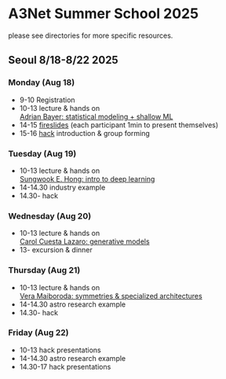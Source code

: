 # A3Net Summer School 2025

please see directories for more specific resources.

## Seoul 8/18-8/22 2025

### Monday (Aug 18)
* 9-10 Registration
* 10-13 lecture & hands on\
[Adrian Bayer: statistical modeling + shallow ML](Lecture_Day1_Bayer)
* 14-15 [fireslides](TODO) (each participant 1min to present themselves)
* 15-16 [hack](Hack) introduction & group forming

### Tuesday (Aug 19)
* 10-13 lecture & hands on\
[Sungwook E. Hong: intro to deep learning](Lecture_Day2_Hong)
* 14-14.30 industry example
* 14.30- hack

### Wednesday (Aug 20)
* 10-13 lecture & hands on\
[Carol Cuesta Lazaro: generative models](Lecture_Day3_CuestaLazaro)
* 13- excursion & dinner

### Thursday (Aug 21)
* 10-13 lecture & hands on\
[Vera Maiboroda: symmetries & specialized architectures](Lecture_Day4_Maiboroda)
* 14-14.30 astro research example
* 14.30- hack

### Friday (Aug 22)
* 10-13 hack presentations
* 14-14.30 astro research example
* 14.30-17 hack presentations
